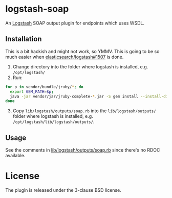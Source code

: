 logstash-soap
=============

An [Logstash](http://logstash.net) SOAP output plugin for endpoints which uses WSDL.

Installation
------------

This is a bit hackish and might not work, so YMMV. This is going to be so much
easier when [elasticsearch/logstash#1507](https://github.com/elasticsearch/logstash/issues/1507) is done.

1. Change directory into the folder where logstash is installed, e.g. `/opt/logstash/`
2. Run:
```sh
for p in vendor/bundle/jruby/*; do
  export GEM_PATH=$p;
  java -jar vendor/jar/jruby-complete-*.jar -S gem install --install-dir $GEM_PATH --version '~> 2.7.2' savon
done
```
3. Copy `lib/logstash/outputs/soap.rb` into the `lib/logstash/outputs/` folder
   where logstash is installed, e.g.  `/opt/logstash/lib/logstash/outputs/`.

Usage
-----

See the comments in [lib/logstash/outputs/soap.rb](lib/logstash/outputs/soap.rb) since there's no RDOC
available.

License
=======
The plugin is released under the 3-clause BSD license.
